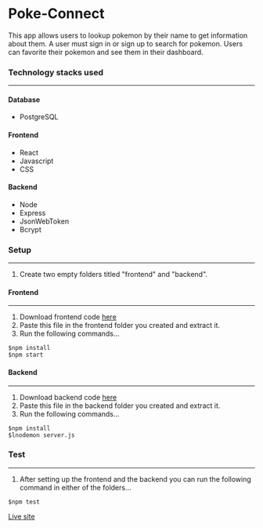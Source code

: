 # Poke-Connect

This app allows users to lookup pokemon by their name to get information about them.
A user must sign in or sign up to search for pokemon. Users can favorite their pokemon and see them in their dashboard.


### Technology stacks used
---
#### Database
- PostgreSQL

#### Frontend
- React
- Javascript
- CSS

#### Backend
- Node
- Express
- JsonWebToken
- Bcrypt

### Setup
---
1. Create two empty folders titled "frontend" and "backend".

#### Frontend
---
1. Download frontend code [here](https://github.com/danilo-01/capstone-2-frontend)
2. Paste this file in the frontend folder you created and extract it.
3. Run the following commands...
```
$npm install
$npm start
```

#### Backend 
---
1. Download backend code [here](https://github.com/danilo-01/capstone-2-backend)
2. Paste this file in the backend folder you created and extract it.
3. Run the following commands...
```
$npm install
$lnodemon server.js 
```

### Test
---

1. After setting up the frontend and the backend you can run the following command in either of the folders...
```
$npm test
```

[Live site](https://pokeconnect-capstone.herokuapp.com/login)
